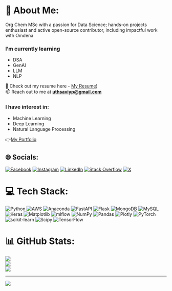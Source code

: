 # 💫 About Me:
Org Chem MSc with a passion for Data Science; hands-on projects enthusiast and active open-source contributor, including impactful work with Omdena

### I’m currently learning 
* DSA
* GenAI
* LLM
* NLP
  
📑 Check out my resume here - [My Resume](https://docs.google.com/document/d/170-R8tBx395UNd4Pb-I_o5FadoVo8TT16qRzq_15qYQ/edit?tab=t.0))<br> 📫 Reach out to me at **uthsaviyp@gmail.com**
### I have interest in:
* Machine Learning
* Deep Learning
* Natural Language Processing 


👉[My Portfolio](https://uthsavi-portfolio.netlify.app/)


## 🌐 Socials:
[![Facebook](https://img.shields.io/badge/Facebook-%231877F2.svg?logo=Facebook&logoColor=white)](https://facebook.com/https://www.facebook.com/uthsavi.gowda.56/) [![Instagram](https://img.shields.io/badge/Instagram-%23E4405F.svg?logo=Instagram&logoColor=white)](https://instagram.com/https://www.instagram.com/uthsavi_y_p/) [![LinkedIn](https://img.shields.io/badge/LinkedIn-%230077B5.svg?logo=linkedin&logoColor=white)](https://linkedin.com/in/https://www.linkedin.com/in/uthsavi/) [![Stack Overflow](https://img.shields.io/badge/-Stackoverflow-FE7A16?logo=stack-overflow&logoColor=white)](https://stackoverflow.com/users/https://stackoverflow.com/users/23312450/uthsavi-gowda) [![X](https://img.shields.io/badge/X-black.svg?logo=X&logoColor=white)](https://x.com/https://twitter.com/UthsaviYP) 

# 💻 Tech Stack:
![Python](https://img.shields.io/badge/python-3670A0?style=flat-square&logo=python&logoColor=ffdd54) ![AWS](https://img.shields.io/badge/AWS-%23FF9900.svg?style=flat-square&logo=amazon-aws&logoColor=white) ![Anaconda](https://img.shields.io/badge/Anaconda-%2344A833.svg?style=flat-square&logo=anaconda&logoColor=white) ![FastAPI](https://img.shields.io/badge/FastAPI-005571?style=flat-square&logo=fastapi) ![Flask](https://img.shields.io/badge/flask-%23000.svg?style=flat-square&logo=flask&logoColor=white) ![MongoDB](https://img.shields.io/badge/MongoDB-%234ea94b.svg?style=flat-square&logo=mongodb&logoColor=white) ![MySQL](https://img.shields.io/badge/mysql-%2300000f.svg?style=flat-square&logo=mysql&logoColor=white) ![Keras](https://img.shields.io/badge/Keras-%23D00000.svg?style=flat-square&logo=Keras&logoColor=white) ![Matplotlib](https://img.shields.io/badge/Matplotlib-%23ffffff.svg?style=flat-square&logo=Matplotlib&logoColor=black) ![mlflow](https://img.shields.io/badge/mlflow-%23d9ead3.svg?style=flat-square&logo=numpy&logoColor=blue) ![NumPy](https://img.shields.io/badge/numpy-%23013243.svg?style=flat-square&logo=numpy&logoColor=white) ![Pandas](https://img.shields.io/badge/pandas-%23150458.svg?style=flat-square&logo=pandas&logoColor=white) ![Plotly](https://img.shields.io/badge/Plotly-%233F4F75.svg?style=flat-square&logo=plotly&logoColor=white) ![PyTorch](https://img.shields.io/badge/PyTorch-%23EE4C2C.svg?style=flat-square&logo=PyTorch&logoColor=white) ![scikit-learn](https://img.shields.io/badge/scikit--learn-%23F7931E.svg?style=flat-square&logo=scikit-learn&logoColor=white) ![Scipy](https://img.shields.io/badge/SciPy-%230C55A5.svg?style=flat-square&logo=scipy&logoColor=%white) ![TensorFlow](https://img.shields.io/badge/TensorFlow-%23FF6F00.svg?style=flat-square&logo=TensorFlow&logoColor=white)
# 📊 GitHub Stats:
![](https://github-readme-stats.vercel.app/api?username=uthsavi97&theme=dark&hide_border=false&include_all_commits=true&count_private=false)<br/>
![](https://github-readme-streak-stats.herokuapp.com/?user=uthsavi97&theme=dark&hide_border=false)<br/>
![](https://github-readme-stats.vercel.app/api/top-langs/?username=uthsavi97&theme=dark&hide_border=false&include_all_commits=true&count_private=false&layout=compact)

---
[![](https://visitcount.itsvg.in/api?id=uthsavi97&icon=0&color=1)](https://visitcount.itsvg.in)

<!-- Proudly created with GPRM ( https://gprm.itsvg.in ) -->
